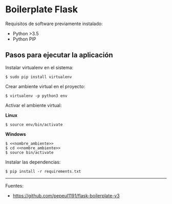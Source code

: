 # Boilerplate Flask

Requisitos de software previamente instalado:

+ Python >3.5
+ Python PIP

## Pasos para ejecutar la aplicación

Instalar virtualenv en el sistema:

    $ sudo pip install virtualenv

Crear ambiente virtual en el proyecto:

    $ virtualenv -p python3 env

Activar el ambiente virtual:

<b>Linux</b>

    $ source env/bin/activate

<b>Windows</b>
    
    $ <<nombre_ambiente>>
    $ cd <<nombre_ambiente>>
    $ source bin/activate

Instalar las dependencias:


    $ pip install -r requirements.txt

---

Fuentes:

+ https://github.com/pepeul1191/flask-boilerplate-v3